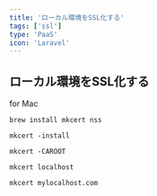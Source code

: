 ```yaml
---
title: 'ローカル環境をSSL化する'
tags: ['ssl']
type: 'PaaS'
icon: 'Laravel'
---
```


## ローカル環境をSSL化する

for Mac

```
brew install mkcert nss
```

```
mkcert -install
```

```
mkcert -CAROOT
```

```
mkcert localhost
```

```
mkcert mylocalhost.com
```
